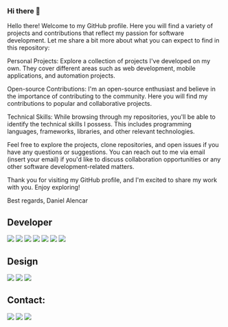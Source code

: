 ### Hi there 👋
Hello there! Welcome to my GitHub profile. Here you will find a variety of projects and contributions that reflect my passion for software development. Let me share a bit more about what you can expect to find in this repository:

Personal Projects: Explore a collection of projects I've developed on my own. They cover different areas such as web development, mobile applications, and automation projects.

Open-source Contributions: I'm an open-source enthusiast and believe in the importance of contributing to the community. Here you will find my contributions to popular and collaborative projects.

Technical Skills: While browsing through my repositories, you'll be able to identify the technical skills I possess. This includes programming languages, frameworks, libraries, and other relevant technologies.

Feel free to explore the projects, clone repositories, and open issues if you have any questions or suggestions. You can reach out to me via email (insert your email) if you'd like to discuss collaboration opportunities or any other software development-related matters.

Thank you for visiting my GitHub profile, and I'm excited to share my work with you. Enjoy exploring!

Best regards,
  Daniel Alencar

## Developer 
<link rel="stylesheet" href="https://cdn.jsdelivr.net/gh/devicons/devicon@v2.15.1/devicon.min.css">
<img src="https://cdn.jsdelivr.net/gh/devicons/devicon/icons/html5/html5-original-wordmark.svg" />
<img src="https://cdn.jsdelivr.net/gh/devicons/devicon/icons/css3/css3-original-wordmark.svg" />
<img src="https://cdn.jsdelivr.net/gh/devicons/devicon/icons/bootstrap/bootstrap-original-wordmark.svg" />
<img src="https://cdn.jsdelivr.net/gh/devicons/devicon/icons/mysql/mysql-original-wordmark.svg" />
<img src="https://cdn.jsdelivr.net/gh/devicons/devicon/icons/php/php-original.svg" />
<img src="https://cdn.jsdelivr.net/gh/devicons/devicon/icons/postgresql/postgresql-original.svg" />
<img src="https://cdn.jsdelivr.net/gh/devicons/devicon/icons/wordpress/wordpress-original.svg" />


## Design
<img src="https://cdn.jsdelivr.net/gh/devicons/devicon/icons/illustrator/illustrator-plain.svg" />
<img src="https://cdn.jsdelivr.net/gh/devicons/devicon/icons/photoshop/photoshop-plain.svg" />
<img src="https://cdn.jsdelivr.net/gh/devicons/devicon/icons/xd/xd-plain.svg" />



## Contact:
<div>
<a href="https://instagram.com/alencardesignn" target="_blank"><img src="https://img.shields.io/badge/-Instagram-%23E4405F?style=for-the-badge&logo=instagram&logoColor=white" target="_blank"></a>
<a href = "mailto:contato@alencardesign.com.br"><img src="https://img.shields.io/badge/Gmail-D14836?style=for-the-badge&logo=gmail&logoColor=white" target="_blank"></a>
<a href="https://www.linkedin.com/in/daniel-alencar-design" target="_blank"><img src="https://img.shields.io/badge/-LinkedIn-%230077B5?style=for-the-badge&logo=linkedin&logoColor=white" target="_blank"></a>   
</div>
<!--
**danalen/danalen** is a ✨ _special_ ✨ repository because its `README.md` (this file) appears on your GitHub profile.

Here are some ideas to get you started:

- 🔭 I’m currently working on ...
- 🌱 I’m currently learning ...
- 👯 I’m looking to collaborate on ...
- 🤔 I’m looking for help with ...
- 💬 Ask me about ...
- 📫 How to reach me: ...
- 😄 Pronouns: ...
- ⚡ Fun fact: ...
-->
